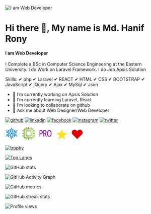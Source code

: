 ![I am Web Developer](https://scontent.fcgp17-1.fna.fbcdn.net/v/t1.6435-9/141567811_2817481538500182_3906010509372281836_n.jpg?_nc_cat=107&ccb=1-5&_nc_sid=8bfeb9&_nc_eui2=AeFzTEMOJ5IceZ9XHVG-ey2b_mmbTck_D03-aZtNyT8PTUgQr9kp8tZY-uG8G_6O7JfcpLMcjpvGUQSlMHFat1Xk&_nc_ohc=LBqiYQcoVo8AX8bgWTs&_nc_ht=scontent.fcgp17-1.fna&oh=c6d1aa0920b65ff9118aea1d68625f4b&oe=61BB506A)
# Hi there 👋, My name is Md. Hanif Rony
#### I am Web Developer

I Complete a BSc in Computer Science Engineering at the Eastern University. I do Work on Laravel Framework. I do Job Apsis Solution

Skills:
✔ php 
✔ Laravel
✔ REACT
✔ HTML
✔ CSS
✔ BOOTSTRAP
✔ JavaScript
✔ jQuery
✔ Ajax
✔ MySql
✔ Json

- 🔭 I’m currently working on Apsis Solution 
- 🌱 I’m currently learning Laravel, React 
- 👯 I’m looking to collaborate on github 
- 💬 Ask me about Web Designer/Web Developer  


[<img src='https://cdn.jsdelivr.net/npm/simple-icons@3.0.1/icons/github.svg' alt='github' height='40'>](https://github.com/MHRONY96)  [<img src='https://cdn.jsdelivr.net/npm/simple-icons@3.0.1/icons/linkedin.svg' alt='linkedin' height='40'>](https://www.linkedin.com/in/md-hanif-rony-1599a5135/)  [<img src='https://cdn.jsdelivr.net/npm/simple-icons@3.0.1/icons/facebook.svg' alt='facebook' height='40'>](https://www.facebook.com/mhronyeu)  [<img src='https://cdn.jsdelivr.net/npm/simple-icons@3.0.1/icons/instagram.svg' alt='instagram' height='40'>](https://www.instagram.com/mhronyinst/)  [<img src='https://cdn.jsdelivr.net/npm/simple-icons@3.0.1/icons/twitter.svg' alt='twitter' height='40'>](https://twitter.com/mhrony_Tw)  

<a href='https://archiveprogram.github.com/'><img src='https://raw.githubusercontent.com/acervenky/animated-github-badges/master/assets/acbadge.gif' width='40' height='40'></a> <a href='https://docs.github.com/en/developers'><img src='https://raw.githubusercontent.com/acervenky/animated-github-badges/master/assets/devbadge.gif' width='40' height='40'></a> <a href='https://github.com/pricing'><img src='https://raw.githubusercontent.com/acervenky/animated-github-badges/master/assets/pro.gif' width='40' height='40'></a> <a href='https://stars.github.com/'><img src='https://raw.githubusercontent.com/acervenky/animated-github-badges/master/assets/starbadge.gif' width='35' height='35'></a> <a href='https://docs.github.com/en/github/supporting-the-open-source-community-with-github-sponsors'><img src='https://raw.githubusercontent.com/acervenky/animated-github-badges/master/assets/sponsorbadge.gif' width='35' height='35'></a> 

[![trophy](https://github-profile-trophy.vercel.app/?username=MHRONY96)](https://github.com/ryo-ma/github-profile-trophy)

[![Top Langs](https://github-readme-stats.vercel.app/api/top-langs/?username=MHRONY96)](https://github.com/anuraghazra/github-readme-stats)

![GitHub stats](https://github-readme-stats.vercel.app/api?username=MHRONY96&show_icons=true&count_private=true)  

![GitHub Activity Graph](https://activity-graph.herokuapp.com/graph?username=MHRONY96)  

![GitHub metrics](https://metrics.lecoq.io/MHRONY96)  

![GitHub streak stats](https://github-readme-streak-stats.herokuapp.com/?user=MHRONY96)  

![Profile views](https://gpvc.arturio.dev/MHRONY96)  

